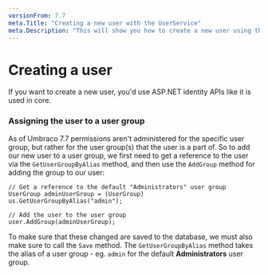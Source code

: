 ```yaml
---
versionFrom: 7.7
meta.Title: "Creating a new user with the UserService"
meta.Description: "This will show you how to create a new user using the UserService in Umbraco."
---
```

# Creating a user
If you want to create a new user, you'd use ASP.NET identity APIs like it is used in core. 

### Assigning the user to a user group
As of Umbraco 7.7 permissions aren't administered for the specific user group, but rather for the user group(s) that the user is a part of. So to add our new user to a user group, we first need to get a reference to the user via the `GetUserGroupByAlias` method, and then use the `AddGroup` method for adding the group to our user:

    // Get a reference to the default "Administrators" user group
    UserGroup adminUserGroup = (UserGroup) us.GetUserGroupByAlias("admin");

    // Add the user to the user group
    user.AddGroup(adminUserGroup);
    
To make sure that these changed are saved to the database, we must also make sure to call the `Save` method. The `GetUserGroupByAlias` method takes the alias of a user group - eg. `admin` for the default **Administrators** user group.